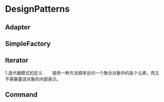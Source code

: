 # DesignPatterns

## Adapter

## SimpleFactory

## Iterator
1.迭代器模式的定义
&emsp;&emsp;提供一种方法顺序访问一个聚合对象中的各个元素，而又不需暴露该对象的内部表示。

## Command

